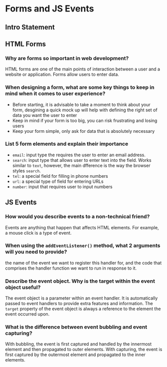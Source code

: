 # Forms and JS Events

## Intro Statement

## HTML Forms

### Why are forms so important in web development?

HTML forms are one of the main points of interaction between a user and a website or application. Forms allow users to enter data.

### When designing a form, what are some key things to keep in mind when it comes to user experience?

- Before starting, it is advisable to take a moment to think about your form, desgining a quick mock up will help with defining the right set of data you want the user to enter
- Keep in mind if your form is too big, you can risk frustrating and losing users
- Keep your form simple, only ask for data that is absolutely necessary

### List 5 form elements and explain their importance

- `email`: input type the requires the user to enter an email address.
- `search`: input type that allows user to enter text into the field. Works similar to `text`, however, the main dfference is the way the browser styles `search`.
- `tel`: a special field for filling in phone numbers
- `url`: a special type of field for entering URLs
- `number`: input that requires user to input numbers

## JS Events

### How would you describe events to a non-technical friend?

Events are anything that happen that affects HTML elements. For example, a mouse click is a type of event.

### When using the `addEventListener()` method, what 2 arguments will you need to provide?

the name of the event we want to register this handler for, and the code that comprises the handler function we want to run in response to it.

### Describe the event object. Why is the target within the event object useful?

The event object is a parameter within an event handler. It is automatically passed to event handlers to provide extra features and information. The `target` property of the event object is always a reference to the element the event occurred upon.

### What is the difference between event bubbling and event capturing?

With bubbling, the event is first captured and handled by the innermost element and then propagated to outer elements. With capturing, the event is first captured by the outermost element and propagated to the inner elements.
